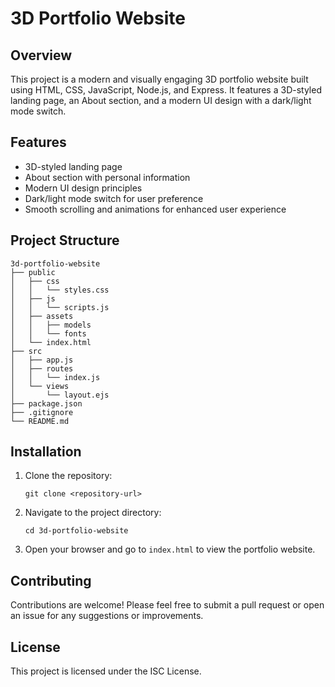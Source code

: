 # 3D Portfolio Website

## Overview
This project is a modern and visually engaging 3D portfolio website built using HTML, CSS, JavaScript, Node.js, and Express. It features a 3D-styled landing page, an About section, and a modern UI design with a dark/light mode switch.

## Features
- 3D-styled landing page
- About section with personal information
- Modern UI design principles
- Dark/light mode switch for user preference
- Smooth scrolling and animations for enhanced user experience

## Project Structure
```
3d-portfolio-website
├── public
│   ├── css
│   │   └── styles.css
│   ├── js
│   │   └── scripts.js
│   ├── assets
│   │   ├── models
│   │   └── fonts
│   └── index.html
├── src
│   ├── app.js
│   ├── routes
│   │   └── index.js
│   └── views
│       └── layout.ejs
├── package.json
├── .gitignore
└── README.md
```

## Installation
1. Clone the repository:
   ```
   git clone <repository-url>
   ```
2. Navigate to the project directory:
   ```
   cd 3d-portfolio-website
   ```
2. Open your browser and go to `index.html` to view the portfolio website.

## Contributing
Contributions are welcome! Please feel free to submit a pull request or open an issue for any suggestions or improvements.

## License
This project is licensed under the ISC License.
